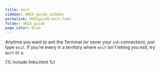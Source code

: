 ```yaml
---
title: exit
sidebar: UNIX_guide_sidebar
permalink: UNIXguide-exit.html
folder: UNIX_guide
page_color: blue
---
```


Anytime you want to exit the Terminal (or sever your `ssh` connection), just
type `exit`.
If you're every in a territory where `exit` isn't letting you exit, try
`quit` or `q`.

{% include links.html %}
